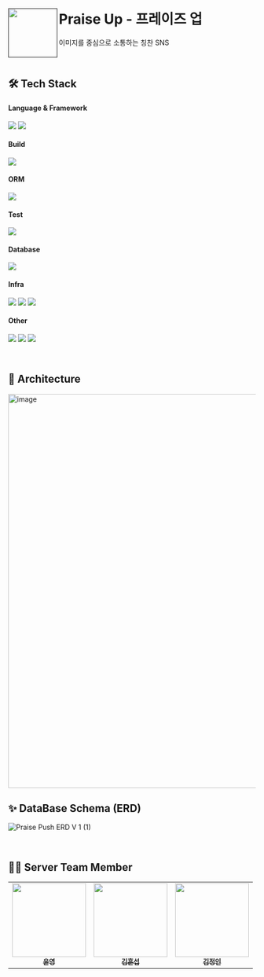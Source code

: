 # Praise Up - 프레이즈 업 <a href=""><img src="https://github.com/depromeet/praise-push-server/assets/70641477/b681ed27-f84f-4dbc-9635-53f2e287cd7e" align="left" width="100"></a>
이미지를 중심으로 소통하는 칭찬 SNS

<br>

## 🛠️ Tech Stack

#### Language & Framework
<img src="https://img.shields.io/badge/Java (JDK 21)-C70D2C?style=flat&logo=openjdk&logoColor=white"> <img src="https://img.shields.io/badge/Spring Boot-6DB33F?style=for-the-social&logo=Spring Boot&logoColor=white">

#### Build
<img src="https://img.shields.io/badge/Gradle-02303A?style=for-the-social&logo=Gradle&logoColor=white">

#### ORM
<img src="https://img.shields.io/badge/Spring Data JPA-6DB33F?style=for-the-social&logo=Databricks&logoColor=white">

#### Test
<img src="https://img.shields.io/badge/JUnit5-25A162?style=for-the-sociak&logo=junit5&logoColor=white">

#### Database
<img src="https://img.shields.io/badge/MySQL-4479A1.svg?style=for-the-social&logo=MySQL&logoColor=white">

#### Infra
<img src ="https://img.shields.io/badge/NCP Instance-FF9900?style=for-the-social&logo=amazonec2&logoColor=white">  <img src ="https://img.shields.io/badge/NCP Object Storage-69A31?style=for-the-social&logo=amazons3&logoColor=white"> <img src="https://img.shields.io/badge/Jenkins-D24939?style=flat&logo=jenkins&logoColor=white">

#### Other
<img src="https://img.shields.io/badge/ Swagger-6DB33F?style=for-the-social&logo=swagger&logoColor=white"> <img src="https://img.shields.io/badge/jacoco-BD081C?style=flat&logo=jacoco&logoColor=white"> <img src="https://img.shields.io/badge/Slack-4A154B?style=flat&logo=slack&logoColor=white">

<br>

## 🤖 Architecture
<img width="802" alt="image" src="https://github.com/depromeet/praise-push-server/assets/70641477/f7ce8b6d-126e-499c-853b-e8a08e38c6fd">

<br>

## ✨ DataBase Schema (ERD)
![Praise Push  ERD V 1 (1)](https://github.com/depromeet/praise-push-server/assets/70641477/8d90d48c-6883-46ab-90b5-ab22393957fe)

<br>

## 💁🏻 Server Team Member

<table>
  <tbody>
    <tr>
      <td align="center"><a href="https://github.com/yunyoung1819">
        <img src="https://avatars.githubusercontent.com/u/17813930?v=4" width="150px;" alt=""/><br /><sub><b>윤영</b></sub></a><br />
      </td>
      <td align="center"><a href="https://github.com/khsrla9806">
        <img src="https://avatars.githubusercontent.com/u/70641477?v=4" width="150px;" alt=""/><br /><sub><b>김훈섭</b></sub></a><br />
      </td>
      <td align="center"><a href="https://github.com/mywnajsldkf">
        <img src="https://avatars.githubusercontent.com/u/47661695?v=4" width="150px;" alt=""/><br /><sub><b>김정인</b></sub></a><br />
      </td>
    </tr>
  </tbody>
</table>